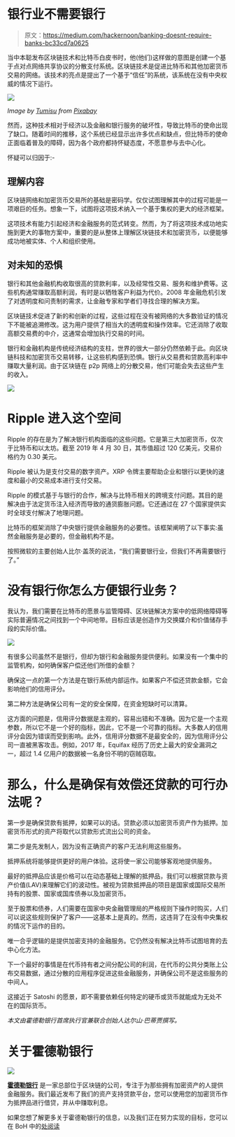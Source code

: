 # 银行业不需要银行

> 原文：<https://medium.com/hackernoon/banking-doesnt-require-banks-bc33cd7a0625>

当中本聪发布区块链技术和比特币白皮书时，他(他们)这样做的意图是创建一个基于点对点网络共享协议的分散支付系统。区块链技术是促进比特币和其他加密货币交易的网络。该技术的亮点是提出了一个基于“信任”的系统，该系统在没有中央权威的情况下运行。

![](img/0dea18f86fdc81878a2d8d0587ff13ea.png)

*Image by* [*Tumisu*](https://pixabay.com/users/Tumisu-148124/?utm_source=link-attribution&utm_medium=referral&utm_campaign=image&utm_content=3019120) *from* [*Pixabay*](https://pixabay.com/?utm_source=link-attribution&utm_medium=referral&utm_campaign=image&utm_content=3019120)

然而，这种技术相对于经济以及金融和银行服务的破坏性，导致比特币的使命出现了缺口。随着时间的推移，这个系统已经显示出许多优点和缺点，但比特币的使命正面临着普及的障碍，因为各个政府都持怀疑态度，不愿意参与去中心化。

怀疑可以归因于:-

## 理解内容

区块链网络和加密货币交易所的基础是密码学。仅仅试图理解其中的过程可能是一项艰巨的任务。想象一下，试图将这项技术纳入一个基于集权的更大的经济框架。

这项技术有能力引起经济和金融服务的范式转变。然而，为了将这项技术成功地实施到更大的事物方案中，重要的是从整体上理解区块链技术和加密货币，以便能够成功地被实体、个人和组织使用。

## 对未知的恐惧

银行和其他金融机构收取很高的贷款利率，以及经常性交易、服务和维护费等。这些机构通常赚取高额利润，有时是以牺牲客户利益为代价。2008 年金融危机引发了对透明度和问责制的需求，让金融专家和学者们寻找合理的解决方案。

区块链技术促进了新的和创新的过程，这些过程在没有被网络的大多数验证的情况下不能被追溯修改。这为用户提供了相当大的透明度和操作效率。它还消除了收取高额交易费的中介，这通常会增加执行交易的时间。

银行和金融机构是传统经济结构的支柱，世界的很大一部分仍然依赖于此。向区块链科技和加密货币交易转移，让这些机构感到恐惧。银行从交易费和贷款高利率中赚取大量利润。由于区块链在 p2p 网络上的分散交易，他们可能会失去这些产生的收入。

![](img/3eb59efe77708920a093db063a852b79.png)

# Ripple 进入这个空间

Ripple 的存在是为了解决银行机构面临的这些问题。它是第三大加密货币，仅次于比特币和以太坊。截至 2019 年 4 月 30 日，其市值超过 120 亿美元，交易价格约为 0.30 美元。

Ripple 被认为是支付交易的数字资产。XRP 令牌主要帮助企业和银行以更快的速度和最小的交易成本进行支付交易。

Ripple 的模式基于与银行的合作，解决与比特币相关的跨境支付问题。其目的是解决由于法定货币注入经济而导致的通货膨胀问题。它还通过在 27 个国家提供实时全球支付解决了地理问题。

比特币的框架消除了中央银行提供金融服务的必要性。该框架阐明了以下事实:虽然金融服务是必要的，但金融机构不是。

按照微软的主要创始人比尔·盖茨的说法，“我们需要银行业，但我们不再需要银行了。”

# 没有银行你怎么方便银行业务？

我认为，我们需要在比特币的愿景与监管障碍、区块链解决方案中的低网络障碍等实际普遍情况之间找到一个中间地带。目标应该是创造作为交换媒介和价值储存手段的实际价值。

![](img/30197b3f0b846f056beea1e737976124.png)

有很多公司虽然不是银行，但却为银行和金融服务提供便利。如果没有一个集中的监管机构，如何确保客户偿还他们所借的金额？

确保这一点的第一个方法是在银行系统内部运作。如果客户不偿还贷款金额，它会影响他们的信用评分。

第二种方法是确保公司有一定的安全保障，在资金短缺时可以清算。

这方面的问题是，信用评分数据是主观的，容易出错和不准确。因为它是一个主观参数，所以它不是一个好的指标，因此，它不是一个可靠的指标。大多数人的信用评分会因为错误而受到影响。此外，信用评分数据不是最安全的，因为信用评分公司一直被黑客攻击。例如，2017 年，Equifax 经历了历史上最大的安全漏洞之一，超过 1.4 亿用户的数据被一名身份不明的窃贼窃取。

# 那么，什么是确保有效偿还贷款的可行办法呢？

第一步是确保贷款有抵押，如果可以的话。贷款必须以加密货币资产作为抵押。加密货币形式的资产将取代以贷款形式流出公司的资金。

第二步是先发制人，因为没有正确资产的客户无法利用这些服务。

抵押系统将能够提供更好的用户体验。这将使一家公司能够客观地提供服务。

最好的抵押品应该是价格可以在动态基础上理解的抵押品，我们可以根据贷款与资产价值(LAV)来理解它们的波动性。被视为贷款抵押品的项目是国家或国际交易所持有的股票、国家或国库债券以及加密货币。

至于股票和债券，人们需要在国家中央金融管理局的严格规则下操作时购买，人们可以说这些规则保护了客户——这基本上是真的。然而，这违背了在没有中央集权的情况下运作的目的。

唯一合乎逻辑的是提供加密支持的金融服务。它仍然没有解决比特币试图培育的去中心化方法。

下一个最好的事情是在代币持有者之间分配公司的利润，在代币的公共分类账上公布交易数据，通过分散的应用程序促进这些金融服务，并确保公司不是这些服务的中间人。

这接近于 Satoshi 的愿景，即不需要依赖任何特定的硬币或货币就能成为无处不在的国际货币。

*本文由霍德勒银行首席执行官兼联合创始人达尔山·巴蒂贾撰写。*

# 关于霍德勒银行

![](img/816bd69027e64a53bd838ba2ae18de9a.png)

[**霍德勒银行**](https://bankofhodlers.com/) 是一家总部位于区块链的公司，专注于为那些拥有加密资产的人提供金融服务。我们最近发布了我们的资产支持贷款平台，您可以使用您的加密货币作为抵押品进行借贷，并从中赚取利息。

如果您想了解更多关于霍德勒银行的信息，以及我们正在努力实现的目标，您可以在 BoH 中的[处阅读](https://bankofhodlers.com/inside)